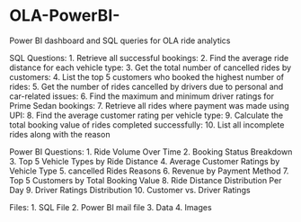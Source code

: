 # OLA-PowerBI-
Power BI dashboard and SQL queries for OLA ride analytics

SQL Questions:
     1. Retrieve all successful bookings:
     2. Find the average ride distance for each vehicle type:
     3. Get the total number of cancelled rides by customers:
     4. List the top 5 customers who booked the highest number of rides:
     5. Get the number of rides cancelled by drivers due to personal and car-related issues:
     6. Find the maximum and minimum driver ratings for Prime Sedan bookings:
     7. Retrieve all rides where payment was made using UPI:
     8. Find the average customer rating per vehicle type:
     9. Calculate the total booking value of rides completed successfully:
     10. List all incomplete rides along with the reason

     
 Power BI Questions:
     1. Ride Volume Over Time
     2. Booking Status Breakdown
     3. Top 5 Vehicle Types by Ride Distance
     4. Average Customer Ratings by Vehicle Type
     5. cancelled Rides Reasons
     6. Revenue by Payment Method
     7. Top 5 Customers by Total Booking Value
     8. Ride Distance Distribution Per Day
     9. Driver Ratings Distribution
     10. Customer vs. Driver Ratings

Files:
    1. SQL File
    2. Power BI mail file
    3. Data 
    4. Images

